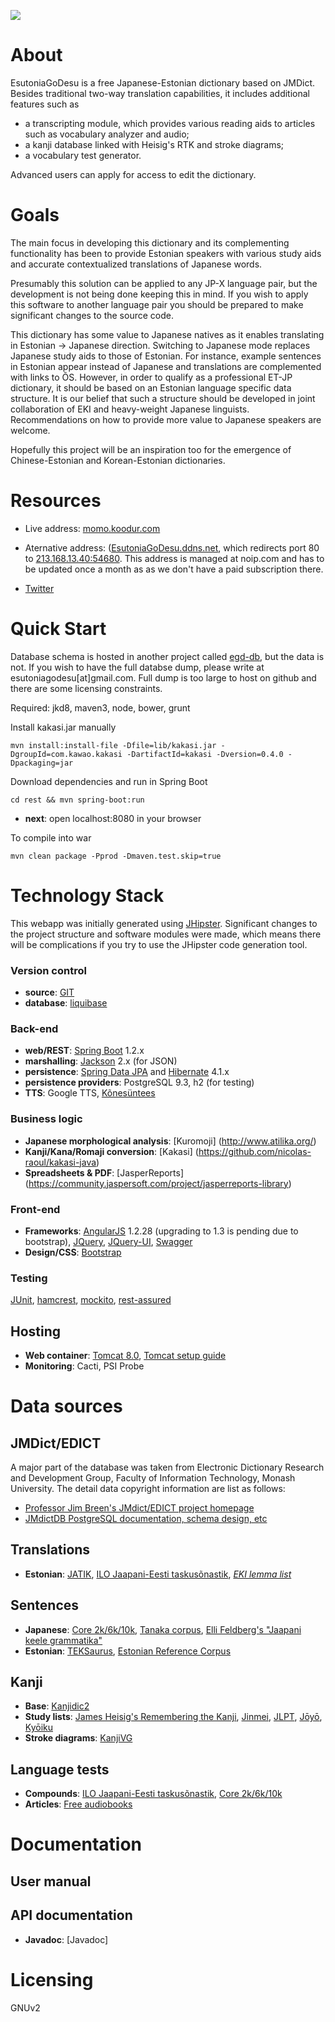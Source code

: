 <a href="https://twitter.com/EsutoniaGoDesu"><img src="https://pbs.twimg.com/profile_images/526708451062206464/qbT9Q4hE.png"/></a>

# About
EsutoniaGoDesu is a free Japanese-Estonian dictionary based on JMDict. 
Besides traditional two-way translation capabilities, it includes additional features such as 

- a transcripting module, which provides various reading aids to articles such as vocabulary analyzer and audio;
- a kanji database linked with Heisig's RTK and stroke diagrams;
- a vocabulary test generator.

Advanced users can apply for access to edit the dictionary.

# Goals
The main focus in developing this dictionary and its complementing functionality has been 
to provide Estonian speakers with various study aids and accurate contextualized translations of Japanese words.

Presumably this solution can be applied to any JP-X language pair, but the development is not being done
keeping this in mind. If you wish to apply this software to another language pair you should be prepared
to make significant changes to the source code.


This dictionary has some value to Japanese natives as it enables translating in Estonian -> Japanese direction.
Switching to Japanese mode replaces Japanese study aids to those of Estonian. For instance, example sentences in Estonian appear instead of Japanese and 
translations are complemented with links to ÕS.
However, in order to qualify as a professional ET-JP dictionary, it should be based on an Estonian language specific data structure.
It is our belief that such a structure should be developed in joint collaboration of EKI and heavy-weight Japanese linguists.
Recommendations on how to provide more value to Japanese speakers are welcome.

Hopefully this project will be an inspiration too for the emergence of Chinese-Estonian and Korean-Estonian dictionaries.

# Resources
- Live address: <a href="http://momo.koodur.com">momo.koodur.com</a>
- Aternative address: (<a href="http://EsutoniaGoDesu.ddns.net/">EsutoniaGoDesu.ddns.net</a>, which redirects port 80 to
<a href="213.168.13.40:54680">213.168.13.40:54680</a>.
This address is managed at noip.com and has to be updated once a month as as we don't have a paid subscription there.

- <a href="https://twitter.com/EsutoniaGoDesu">Twitter</a>

# Quick Start
Database schema is hosted in another project called [egd-db](https://github.com/esutoniagodesu/egd-db), but the data is not.
If you wish to have the full databse dump, please write at esutoniagodesu[at]gmail.com.
Full dump is too large to host on github and there are some licensing constraints. 

Required: jkd8, maven3, node, bower, grunt

Install kakasi.jar manually<br/>
```
mvn install:install-file -Dfile=lib/kakasi.jar -DgroupId=com.kawao.kakasi -DartifactId=kakasi -Dversion=0.4.0 -Dpackaging=jar
```

Download dependencies and run in Spring Boot<br/>
```
cd rest && mvn spring-boot:run
```

- **next**: open localhost:8080 in your browser


To compile into war<br/>
```
mvn clean package -Pprod -Dmaven.test.skip=true
```

# Technology Stack
This webapp was initially generated using [JHipster](http://jhipster.github.io/creating_an_entity.html).
Significant changes to the project structure and software modules were made, which means there will be complications if you try to
use the JHipster code generation tool.

### Version control
- **source**: [GIT](http://git-scm.com/)
- **database**: [liquibase](http://www.liquibase.org/)

### Back-end 
- **web/REST**: [Spring Boot](http://projects.spring.io/spring-boot/) 1.2.x
- **marshalling**: [Jackson](https://github.com/FasterXML/jackson-databind) 2.x (for JSON)
- **persistence**: [Spring Data JPA](http://www.springsource.org/spring-data/jpa) and [Hibernate](http://www.hibernate.org/) 4.1.x
- **persistence providers**: PostgreSQL 9.3, h2 (for testing)
- **TTS**: Google TTS, [Kõnesüntees](http://heli.eki.ee/koduleht/)

### Business logic
- **Japanese morphological analysis**: [Kuromoji] (http://www.atilika.org/)
- **Kanji/Kana/Romaji conversion**: [Kakasi] (https://github.com/nicolas-raoul/kakasi-java)
- **Spreadsheets & PDF**: [JasperReports] (https://community.jaspersoft.com/project/jasperreports-library)

### Front-end
- **Frameworks**: [AngularJS](https://angularjs.org/) 1.2.28 (upgrading to 1.3 is pending due to bootstrap), [JQuery](http://jquery.com),
[JQuery-UI](http://jqueryui.com/), [Swagger](https://github.com/swagger-api/swagger-ui)<br/>
- **Design/CSS**: [Bootstrap](http://getbootstrap.com/)

### Testing
[JUnit](http://www.junit.org/),
[hamcrest](http://code.google.com/p/hamcrest/),
[mockito](http://code.google.com/p/mockito/), 
[rest-assured](http://code.google.com/p/rest-assured/) <br/>

## Hosting
- **Web container**: [Tomcat 8.0](http://tomcat.apache.org/tomcat-8.0-doc/index.html), [Tomcat setup guide](TOMCAT.md)
- **Monitoring**: Cacti, PSI Probe

# Data sources
## JMDict/EDICT
A major part of the database was taken from Electronic Dictionary Research and Development Group,
Faculty of Information Technology, Monash University. The detail data copyright information are list as follows:

- <a href="http://www.edrdg.org/jmdict/edict_doc.html">Professor Jim Breen's JMdict/EDICT project homepage</a>
- <a href="http://edrdg.org/~smg/">JMdictDB PostgreSQL documentation, schema design, etc</a>

## Translations
- **Estonian**: [JATIK](http://web.zone.ee/jatik/),
[ILO Jaapani-Eesti taskusõnastik](https://kirjastus.tea.ee/est/Tootekataloog/sonaraamatud/?productID=1603),
*[EKI lemma list](http://www.eki.ee/tarkvara/wordlist/)*

## Sentences
- **Japanese**: [Core 2k/6k/10k](https://ankiweb.net/shared/decks/japanese),
[Tanaka corpus](http://www.edrdg.org/wiki/index.php/Tanaka_Corpus),
[Elli Feldberg's "Jaapani keele grammatika"](http://www.rahvaraamat.ee/p/jaapani-keele-grammatika/25242/et?isbn=9789949170593)
- **Estonian**: [TEKSaurus](http://www.cl.ut.ee/ressursid/teksaurus/index.php?lang=en),
[Estonian Reference Corpus](http://www.cl.ut.ee/korpused/segakorpus/)

## Kanji
- **Base**: [Kanjidic2](http://www.csse.monash.edu.au/~jwb/kanjidic.html)
- **Study lists**: [James Heisig's Remembering the Kanji](http://en.wikipedia.org/wiki/Remembering_the_Kanji_and_Remembering_the_Hanzi),
[Jinmei](http://en.wikipedia.org/wiki/Jinmeiy%C5%8D_kanji),
[JLPT](http://www.jlptstudy.net/),
[Jōyō](http://en.wikipedia.org/wiki/J%C5%8Dy%C5%8D_kanji),
[Kyōiku](http://en.wikipedia.org/wiki/Ky%C5%8Diku_kanji)
- **Stroke diagrams**: [KanjiVG](http://kanjivg.tagaini.net/)

## Language tests
- **Compounds**: 
[ILO Jaapani-Eesti taskusõnastik](https://kirjastus.tea.ee/est/Tootekataloog/sonaraamatud/?productID=1603),
[Core 2k/6k/10k](https://ankiweb.net/shared/decks/japanese)
- **Articles**: [Free audiobooks](http://forum.koohii.com/viewtopic.php?id=804)

# Documentation
## User manual

## API documentation
- **Javadoc**: [Javadoc]

# Licensing
GNUv2